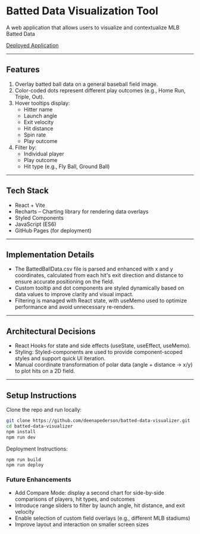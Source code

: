# Batted Data Visualization Tool

A web application that allows users to visualize and contextualize MLB Batted Data 

[Deployed Application](https://deenapederson.github.io/batted-data-visualizer/)

---

## Features

1. Overlay batted ball data on a general baseball field image.
2. Color-coded dots represent different play outcomes (e.g., Home Run, Triple, Out).
3. Hover tooltips display:
   - Hitter name
   - Launch angle
   - Exit velocity
   - Hit distance
   - Spin rate
   - Play outcome
4. Filter by:
   - Individual player
   - Play outcome
   - Hit type (e.g., Fly Ball, Ground Ball)

---

## Tech Stack

- React + Vite
- Recharts – Charting library for rendering data overlays
- Styled Components
- JavaScript (ES6)
- GitHub Pages (for deployment)

---

## Implementation Details

- The BattedBallData.csv file is parsed and enhanced with x and y coordinates, calculated from each hit's exit direction and distance to ensure accurate positioning on the field.
- Custom tooltip and dot components are styled dynamically based on data values to improve clarity and visual impact.
- Filtering is managed with React state, with useMemo used to optimize performance and avoid unnecessary re-renders.

---
## Architectural Decisions

- React Hooks for state and side effects (useState, useEffect, useMemo).
- Styling: Styled-components are used to provide component-scoped styles and support quick UI iteration.
- Manual coordinate transformation of polar data (angle + distance → x/y) to plot hits on a 2D field.

---

## Setup Instructions

Clone the repo and run locally:

```bash
git clone https://github.com/deenapederson/batted-data-visualizer.git
cd batted-data-visualizer
npm install
npm run dev
```
Deployment Instructions:
```
npm run build
npm run deploy
```

### Future Enhancements 
- Add Compare Mode: display a second chart for side-by-side comparisons of players, hit types, and outcomes
- Introduce range sliders to filter by launch angle, hit distance, and exit velocity
- Enable selection of custom field overlays (e.g., different MLB stadiums)
- Improve layout and interaction on smaller screen sizes
